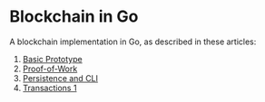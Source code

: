 # Blockchain in Go

A blockchain implementation in Go, as described in these articles:

1. [Basic Prototype](https://jeiwan.net/posts/building-blockchain-in-go-part-1/)
2. [Proof-of-Work](https://jeiwan.net/posts/building-blockchain-in-go-part-2/)
2. [Persistence and CLI](https://jeiwan.net/posts/building-blockchain-in-go-part-3/)
3. [Transactions 1](https://jeiwan.net/posts/building-blockchain-in-go-part-4/)
